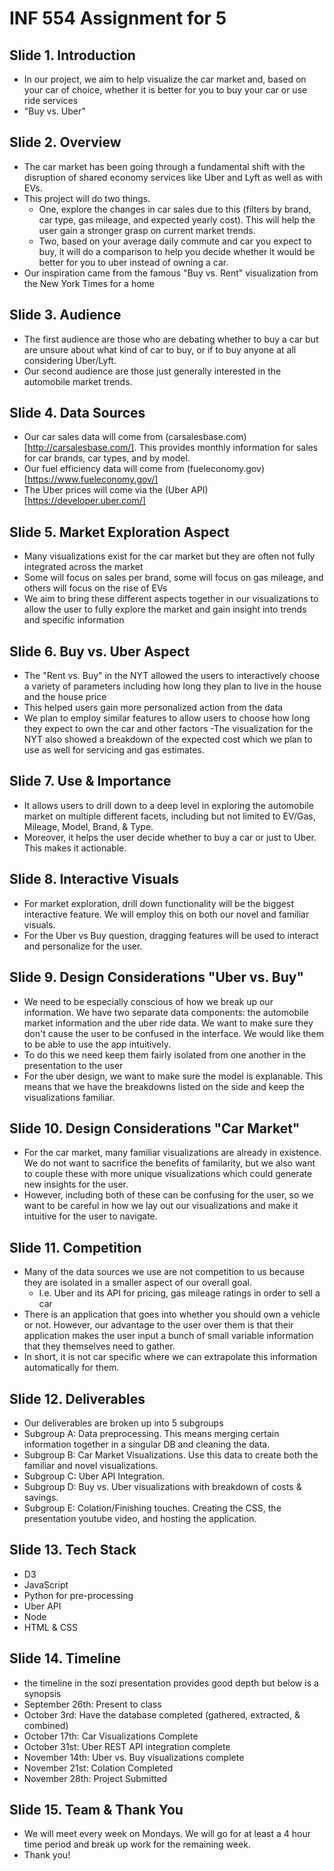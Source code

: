 # INF 554 Assignment for 5

## Slide 1. Introduction

- In our project, we aim to help visualize the car market and, based on your car of choice, whether it is better for you to buy your car or use ride services
- "Buy vs. Uber"

## Slide 2. Overview

- The car market has been going through a fundamental shift with the disruption of shared economy services like Uber and Lyft as well as with EVs. 
- This project will do two things. 
  - One, explore the changes in car sales due to this (filters by brand, car type, gas mileage, and expected yearly cost). This will help the user gain a stronger grasp on current market trends.
  - Two, based on your average daily commute and car you expect to buy, it will do a comparison to help you decide whether it would be better for you to uber instead of owning a car. 
- Our inspiration came from the famous "Buy vs. Rent" visualization from the New York Times for a home

## Slide 3. Audience

- The first audience are those who are debating whether to buy a car but are unsure about what kind of car to buy, or if to buy anyone at all considering Uber/Lyft. 
- Our second audience are those just generally interested in the automobile market trends. 

## Slide 4. Data Sources

- Our car sales data will come from (carsalesbase.com)[http://carsalesbase.com/]. This provides monthly information for sales for car brands, car types, and by model.
- Our fuel efficiency data will come from (fueleconomy.gov)[https://www.fueleconomy.gov/]
- The Uber prices will come via the (Uber API)[https://developer.uber.com/]

## Slide 5. Market Exploration Aspect

- Many visualizations exist for the car market but they are often not fully integrated across the market
- Some will focus on sales per brand, some will focus on gas mileage, and others will focus on the rise of EVs
- We aim to bring these different aspects together in our visualizations to allow the user to fully explore the market and gain insight into trends and specific information

## Slide 6. Buy vs. Uber Aspect

- The "Rent vs. Buy" in the NYT allowed the users to interactively choose a variety of parameters including how long they plan to live in the house and the house price
- This helped users gain more personalized action from the data
- We plan to employ similar features to allow users to choose how long they expect to own the car and other factors
-The visualization for the NYT also showed a breakdown of the expected cost which we plan to use as well for servicing and gas estimates.

## Slide 7. Use & Importance

- It allows users to drill down to a deep level in exploring the automobile market on multiple different facets, including but not limited to EV/Gas, Mileage, Model, Brand, & Type.
- Moreover, it helps the user decide whether to buy a car or just to Uber. This makes it actionable.

## Slide 8. Interactive Visuals

- For market exploration, drill down functionality will be the biggest interactive feature. We will employ this on both our novel and familiar visuals.
- For the Uber vs Buy question, dragging features will be used to interact and personalize for the user.

## Slide 9. Design Considerations "Uber vs. Buy"

- We need to be especially conscious of how we break up our information. We have two separate data components: the automobile market information and the uber ride data. We want to make sure they don't cause the user to be confused in the interface. We would like them to be able to use the app intuitively. 
- To do this we need keep them fairly isolated from one another in the presentation to the user
- For the uber design, we want to make sure the model is explanable. This means that we have the breakdowns listed on the side and keep the visualizations familiar.

## Slide 10. Design Considerations "Car Market"

- For the car market, many familiar visualizations are already in existence. We do not want to sacrifice the benefits of familarity, but we also want to couple these with more unique visualizations which could generate new insights for the user.
- However, including both of these can be confusing for the user, so we want to be careful in how we lay out our visualizations and make it intuitive for the user to navigate.

## Slide 11. Competition

- Many of the data sources we use are not competition to us because they are isolated in a smaller aspect of our overall goal.
  - I.e. Uber and its API for pricing, gas mileage ratings in order to sell a car
- There is an application that goes into whether you should own a vehicle or not. However, our advantage to the user over them is that their application makes the user input a bunch of small variable information that they themselves need to gather. 
- In short, it is not car specific where we can extrapolate this information automatically for them.

## Slide 12. Deliverables

- Our deliverables are broken up into 5 subgroups
- Subgroup A: Data preprocessing. This means merging certain information together in a singular DB and cleaning the data.
- Subgroup B: Car Market Visualizations. Use this data to create both the familiar and novel visualizations.
- Subgroup C: Uber API Integration. 
- Subgroup D: Buy vs. Uber visualizations with breakdown of costs & savings.
- Subgroup E: Colation/Finishing touches. Creating the CSS, the presentation youtube video, and hosting the application.

## Slide 13. Tech Stack

- D3
- JavaScript
- Python for pre-processing
- Uber API
- Node
- HTML & CSS

## Slide 14. Timeline

- the timeline in the sozi presentation provides good depth but below is a synopsis
- September 26th: Present to class
- October 3rd: Have the database completed (gathered, extracted, & combined)
- October 17th: Car Visualizations Complete
- October 31st: Uber REST API integration complete
- November 14th: Uber vs. Buy visualizations complete
- November 21st: Colation Completed
- November 28th: Project Submitted

## Slide 15. Team & Thank You

- We will meet every week on Mondays. We will go for at least a 4 hour time period and break up work for the remaining week.
- Thank you!


